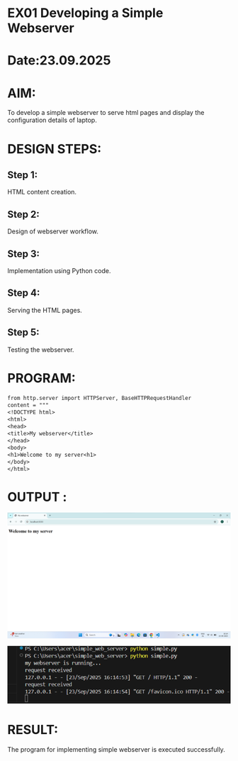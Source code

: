 # EX01 Developing a Simple Webserver

# Date:23.09.2025
# AIM:
To develop a simple webserver to serve html pages and display the configuration details of laptop.

# DESIGN STEPS:
## Step 1:
HTML content creation.

## Step 2:
Design of webserver workflow.

## Step 3:
Implementation using Python code.

## Step 4:
Serving the HTML pages.

## Step 5:
Testing the webserver.

# PROGRAM:
```
from http.server import HTTPServer, BaseHTTPRequestHandler
content = """
<!DOCTYPE html>
<html>
<head>
<title>My webserver</title>
</head>
<body>
<h1>Welcome to my server<h1>
</body>
</html>
```

# OUTPUT :

![alt text](<Screenshot 2025-09-23 161502-1.png>)


![alt text](<Screenshot 2025-09-23 161541-1.png>)


# RESULT:
The program for implementing simple webserver is executed successfully.
